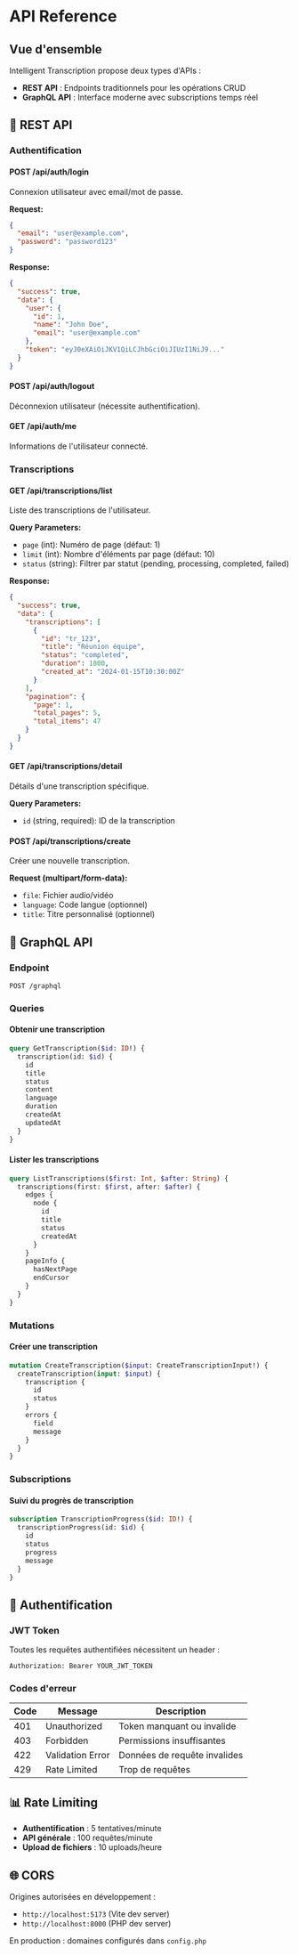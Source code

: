 # API Reference

## Vue d'ensemble

Intelligent Transcription propose deux types d'APIs :

- **REST API** : Endpoints traditionnels pour les opérations CRUD
- **GraphQL API** : Interface moderne avec subscriptions temps réel

## 🔄 REST API

### Authentification

#### POST /api/auth/login
Connexion utilisateur avec email/mot de passe.

**Request:**
```json
{
  "email": "user@example.com",
  "password": "password123"
}
```

**Response:**
```json
{
  "success": true,
  "data": {
    "user": {
      "id": 1,
      "name": "John Doe",
      "email": "user@example.com"
    },
    "token": "eyJ0eXAiOiJKV1QiLCJhbGciOiJIUzI1NiJ9..."
  }
}
```

#### POST /api/auth/logout
Déconnexion utilisateur (nécessite authentification).

#### GET /api/auth/me
Informations de l'utilisateur connecté.

### Transcriptions

#### GET /api/transcriptions/list
Liste des transcriptions de l'utilisateur.

**Query Parameters:**
- `page` (int): Numéro de page (défaut: 1)
- `limit` (int): Nombre d'éléments par page (défaut: 10)
- `status` (string): Filtrer par statut (pending, processing, completed, failed)

**Response:**
```json
{
  "success": true,
  "data": {
    "transcriptions": [
      {
        "id": "tr_123",
        "title": "Réunion équipe",
        "status": "completed",
        "duration": 1800,
        "created_at": "2024-01-15T10:30:00Z"
      }
    ],
    "pagination": {
      "page": 1,
      "total_pages": 5,
      "total_items": 47
    }
  }
}
```

#### GET /api/transcriptions/detail
Détails d'une transcription spécifique.

**Query Parameters:**
- `id` (string, required): ID de la transcription

#### POST /api/transcriptions/create
Créer une nouvelle transcription.

**Request (multipart/form-data):**
- `file`: Fichier audio/vidéo
- `language`: Code langue (optionnel)
- `title`: Titre personnalisé (optionnel)

## 🚀 GraphQL API

### Endpoint
```
POST /graphql
```

### Queries

#### Obtenir une transcription
```graphql
query GetTranscription($id: ID!) {
  transcription(id: $id) {
    id
    title
    status
    content
    language
    duration
    createdAt
    updatedAt
  }
}
```

#### Lister les transcriptions
```graphql
query ListTranscriptions($first: Int, $after: String) {
  transcriptions(first: $first, after: $after) {
    edges {
      node {
        id
        title
        status
        createdAt
      }
    }
    pageInfo {
      hasNextPage
      endCursor
    }
  }
}
```

### Mutations

#### Créer une transcription
```graphql
mutation CreateTranscription($input: CreateTranscriptionInput!) {
  createTranscription(input: $input) {
    transcription {
      id
      status
    }
    errors {
      field
      message
    }
  }
}
```

### Subscriptions

#### Suivi du progrès de transcription
```graphql
subscription TranscriptionProgress($id: ID!) {
  transcriptionProgress(id: $id) {
    id
    status
    progress
    message
  }
}
```

## 🔐 Authentification

### JWT Token
Toutes les requêtes authentifiées nécessitent un header :
```
Authorization: Bearer YOUR_JWT_TOKEN
```

### Codes d'erreur

| Code | Message | Description |
|------|---------|-------------|
| 401 | Unauthorized | Token manquant ou invalide |
| 403 | Forbidden | Permissions insuffisantes |
| 422 | Validation Error | Données de requête invalides |
| 429 | Rate Limited | Trop de requêtes |

## 📊 Rate Limiting

- **Authentification** : 5 tentatives/minute
- **API générale** : 100 requêtes/minute
- **Upload de fichiers** : 10 uploads/heure

## 🌐 CORS

Origines autorisées en développement :
- `http://localhost:5173` (Vite dev server)
- `http://localhost:8000` (PHP dev server)

En production : domaines configurés dans `config.php`
